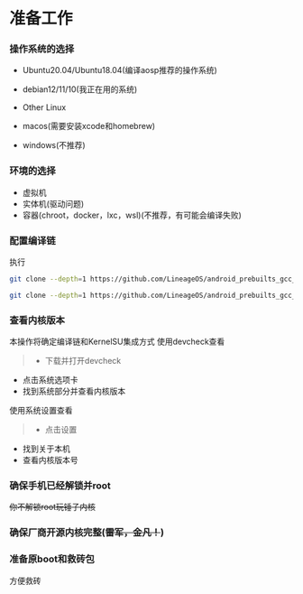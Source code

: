# 准备工作
### 操作系统的选择
- Ubuntu20.04/Ubuntu18.04(编译aosp推荐的操作系统)

- debian12/11/10(我正在用的系统)

- Other Linux

- macos(需要安装xcode和homebrew)

- windows(不推荐)
### 环境的选择
- 虚拟机
- 实体机(驱动问题)
- 容器(chroot，docker，lxc，wsl)(不推荐，有可能会编译失败)

### 配置编译链

执行
```bash
git clone --depth=1 https://github.com/LineageOS/android_prebuilts_gcc_linux-x86_aarch64_aarch64-linux-android-4.9 aarch64-linux-android-4.9

git clone --depth=1 https://github.com/LineageOS/android_prebuilts_gcc_linux-x86_arm_arm-linux-androideabi-4.9 arm-linux-androideabi-4.9
```          
### 查看内核版本
本操作将确定编译链和KernelSU集成方式
使用devcheck查看
> - 下载并打开devcheck
- 点击系统选项卡
- 找到系统部分并查看内核版本

 使用系统设置查看
> - 点击设置
- 找到关于本机
- 查看内核版本号


### 确保手机已经解锁并root
~~你不解锁root玩锤子内核~~

### 确保厂商开源内核完整(~~雷军，金凡！~~)

### 准备原boot和救砖包
方便救砖